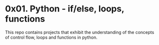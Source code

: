 # 0x01. Python - if/else, loops, functions

This repo contains projects that exhibit the understanding of the concepts of control flow, loops and functions in python.
